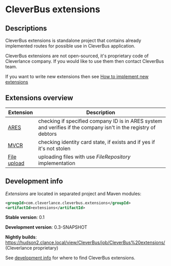 # CleverBus extensions

## Descriptions

CleverBus extensions is standalone project that contains already implemented routes for possible use in CleverBus application.

CleverBus extensions are not open-sourced, it's proprietary code of Cleverlance company. If you would like to use them then contact CleverBus team.

If you want to write new extensions then see <a href='CleverBus-extensions/How-to-implement-new-extensions'>How to implement new extensions</a>

## Extensions overview

| Extension                            | Description |
| ------------------------------------ | ----------- |
| [ARES](CleverBus-extensions/ARES)                         | checking if specified company ID is in ARES system and verifies if the company isn't in the registry of debtors |
| [MVCR](CleverBus-extensions/MVCR-identity-card-validaton) | checking identity card state, if exists and if yes if it's not stolen |
| [File upload](CleverBus-extensions/File-upload)           | uploading files with use *FileRepository* implementation |


## Development info

*Extensions* are located in separated project and Maven modules:

``` xml
<groupId>com.cleverlance.cleverbus.extensions</groupId>
<artifactId>extensions</artifactId>
```

**Stable version**: 0.1

**Development version**: 0.3-SNAPSHOT

**Nightly builds**: <https://hudson2.clance.local/view/CleverBus/job/CleverBus%20extensions/> (Cleverlance proprietary)

See <a href='Development'>development info</a> for where to find CleverBus extensions.
